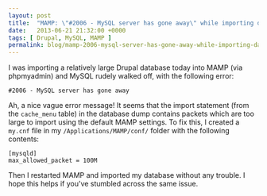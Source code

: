 ```yaml
---
layout: post
title:  "MAMP: \"#2006 - MySQL server has gone away\" while importing database"
date:   2013-06-21 21:32:00 +0000
tags: [ Drupal, MySQL, MAMP ]
permalink: blog/mamp-2006-mysql-server-has-gone-away-while-importing-database
---
```

I was importing a relatively large Drupal database today into MAMP (via phpmyadmin) and MySQL rudely walked off, with the following error:

    #2006 - MySQL server has gone away

Ah, a nice vague error message! It seems that the import statement (from the `cache_menu` table) in the database dump contains packets which are too large to import using the default MAMP settings. To fix this, I created a `my.cnf` file in my `/Applications/MAMP/conf/` folder with the following contents:

    [mysqld]
    max_allowed_packet = 100M

Then I restarted MAMP and imported my database without any trouble. I hope this helps if you've stumbled across the same issue.